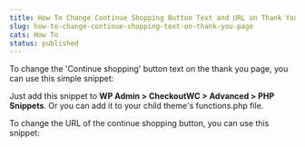 ```yaml
---
title: How To Change Continue Shopping Button Text and URL on Thank You Page
slug: how-to-change-continue-shopping-text-on-thank-you-page
cats: How To
status: published
---
```



  <p>
    To change the 'Continue shopping' button text on the thank you page, you can use this simple snippet: 
    <script src="https://gist.github.com/clifgriffin/9611176378e84618970874481e371af5.js" type="text/javascript"></script>
  </p>
  <p>
    Just add this snippet to <strong>WP Admin &gt; CheckoutWC &gt; Advanced &gt; PHP Snippets</strong>. Or you can add it to your child theme's functions.php file.
  </p>
  <p>
    To change the URL of the continue shopping button, you can use this snippet:
  </p>
  <p>
    <script src="https://gist.github.com/clifgriffin/0844958fb81ccb869faccdd69fc435e7.js" type="text/javascript"></script>
  </p>
